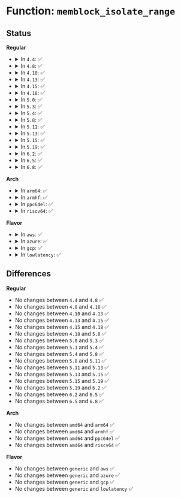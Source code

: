 # Function: <code>memblock_isolate_range</code>

## Status
<b>Regular</b>
<ul>
<li>
<details>
<summary>In <code>4.4</code>: ✅</summary>

```c
int memblock_isolate_range(struct memblock_type *type, phys_addr_t base, phys_addr_t size, int *start_rgn, int *end_rgn);
```

**Collision:** Unique Static

**Inline:** No

**Transformation:** False

**Instances:**

```
In mm/memblock.c (ffffffff8181e87f)
Location: mm/memblock.c:649
Inline: False
Direct callers:
  - mm/memblock.c:memblock_remove_range
  - mm/memblock.c:memblock_set_node
```
**Symbols:**

```
ffffffff8181e87f-ffffffff8181e9bc: memblock_isolate_range (STB_LOCAL)
```
</details>
</li>
<li>
<details>
<summary>In <code>4.8</code>: ✅</summary>

```c
int memblock_isolate_range(struct memblock_type *type, phys_addr_t base, phys_addr_t size, int *start_rgn, int *end_rgn);
```

**Collision:** Unique Static

**Inline:** No

**Transformation:** False

**Instances:**

```
In mm/memblock.c (ffffffff81898d24)
Location: mm/memblock.c:638
Inline: False
Direct callers:
  - mm/memblock.c:memblock_mem_limit_remove_map
  - mm/memblock.c:memblock_set_node
  - mm/memblock.c:memblock_remove_range
```
**Symbols:**

```
ffffffff81898d24-ffffffff81898e65: memblock_isolate_range (STB_LOCAL)
```
</details>
</li>
<li>
<details>
<summary>In <code>4.10</code>: ✅</summary>

```c
int memblock_isolate_range(struct memblock_type *type, phys_addr_t base, phys_addr_t size, int *start_rgn, int *end_rgn);
```

**Collision:** Unique Static

**Inline:** No

**Transformation:** False

**Instances:**

```
In mm/memblock.c (ffffffff818cd3cc)
Location: mm/memblock.c:638
Inline: False
Direct callers:
  - mm/memblock.c:memblock_mem_limit_remove_map
  - mm/memblock.c:memblock_set_node
  - mm/memblock.c:memblock_remove_range
```
**Symbols:**

```
ffffffff818cd3cc-ffffffff818cd50d: memblock_isolate_range (STB_LOCAL)
```
</details>
</li>
<li>
<details>
<summary>In <code>4.13</code>: ✅</summary>

```c
int memblock_isolate_range(struct memblock_type *type, phys_addr_t base, phys_addr_t size, int *start_rgn, int *end_rgn);
```

**Collision:** Unique Static

**Inline:** No

**Transformation:** False

**Instances:**

```
In mm/memblock.c (ffffffff819047d9)
Location: mm/memblock.c:622
Inline: False
Direct callers:
  - mm/memblock.c:memblock_cap_memory_range
  - mm/memblock.c:memblock_set_node
  - mm/memblock.c:memblock_remove_range
```
**Symbols:**

```
ffffffff819047d9-ffffffff8190491a: memblock_isolate_range (STB_LOCAL)
```
</details>
</li>
<li>
<details>
<summary>In <code>4.15</code>: ✅</summary>

```c
int memblock_isolate_range(struct memblock_type *type, phys_addr_t base, phys_addr_t size, int *start_rgn, int *end_rgn);
```

**Collision:** Unique Static

**Inline:** No

**Transformation:** False

**Instances:**

```
In mm/memblock.c (ffffffff8198e7e2)
Location: mm/memblock.c:622
Inline: False
Direct callers:
  - mm/memblock.c:memblock_cap_memory_range
  - mm/memblock.c:memblock_set_node
  - mm/memblock.c:memblock_remove_range
```
**Symbols:**

```
ffffffff8198e7e2-ffffffff8198e923: memblock_isolate_range (STB_LOCAL)
```
</details>
</li>
<li>
<details>
<summary>In <code>4.18</code>: ✅</summary>

```c
int memblock_isolate_range(struct memblock_type *type, phys_addr_t base, phys_addr_t size, int *start_rgn, int *end_rgn);
```

**Collision:** Unique Static

**Inline:** No

**Transformation:** False

**Instances:**

```
In mm/memblock.c (ffffffff819eb065)
Location: mm/memblock.c:625
Inline: False
Direct callers:
  - mm/memblock.c:memblock_cap_memory_range
  - mm/memblock.c:memblock_set_node
  - mm/memblock.c:memblock_setclr_flag
  - mm/memblock.c:memblock_remove_range
```
**Symbols:**

```
ffffffff819eb065-ffffffff819eb1a6: memblock_isolate_range (STB_LOCAL)
```
</details>
</li>
<li>
<details>
<summary>In <code>5.0</code>: ✅</summary>

```c
int memblock_isolate_range(struct memblock_type *type, phys_addr_t base, phys_addr_t size, int *start_rgn, int *end_rgn);
```

**Collision:** Unique Static

**Inline:** No

**Transformation:** False

**Instances:**

```
In mm/memblock.c (ffffffff81a262e5)
Location: mm/memblock.c:726
Inline: False
Direct callers:
  - mm/memblock.c:memblock_cap_memory_range
  - mm/memblock.c:memblock_set_node
  - mm/memblock.c:memblock_setclr_flag
  - mm/memblock.c:memblock_remove_range
```
**Symbols:**

```
ffffffff81a262e5-ffffffff81a26426: memblock_isolate_range (STB_LOCAL)
```
</details>
</li>
<li>
<details>
<summary>In <code>5.3</code>: ✅</summary>

```c
int memblock_isolate_range(struct memblock_type *type, phys_addr_t base, phys_addr_t size, int *start_rgn, int *end_rgn);
```

**Collision:** Unique Static

**Inline:** No

**Transformation:** False

**Instances:**

```
In mm/memblock.c (ffffffff81a96a9e)
Location: mm/memblock.c:723
Inline: False
Direct callers:
  - mm/memblock.c:memblock_cap_memory_range
  - mm/memblock.c:memblock_set_node
  - mm/memblock.c:memblock_setclr_flag
  - mm/memblock.c:memblock_remove_range
```
**Symbols:**

```
ffffffff81a96a9e-ffffffff81a96bd3: memblock_isolate_range (STB_LOCAL)
```
</details>
</li>
<li>
<details>
<summary>In <code>5.4</code>: ✅</summary>

```c
int memblock_isolate_range(struct memblock_type *type, phys_addr_t base, phys_addr_t size, int *start_rgn, int *end_rgn);
```

**Collision:** Unique Static

**Inline:** No

**Transformation:** False

**Instances:**

```
In mm/memblock.c (ffffffff81ace30e)
Location: mm/memblock.c:723
Inline: False
Direct callers:
  - mm/memblock.c:memblock_cap_memory_range
  - mm/memblock.c:memblock_set_node
  - mm/memblock.c:memblock_setclr_flag
  - mm/memblock.c:memblock_remove_range
```
**Symbols:**

```
ffffffff81ace30e-ffffffff81ace443: memblock_isolate_range (STB_LOCAL)
```
</details>
</li>
<li>
<details>
<summary>In <code>5.8</code>: ✅</summary>

```c
int memblock_isolate_range(struct memblock_type *type, phys_addr_t base, phys_addr_t size, int *start_rgn, int *end_rgn);
```

**Collision:** Unique Static

**Inline:** No

**Transformation:** False

**Instances:**

```
In mm/memblock.c (ffffffff81bc6a25)
Location: mm/memblock.c:719
Inline: False
Direct callers:
  - mm/memblock.c:memblock_cap_memory_range
  - mm/memblock.c:memblock_set_node
  - mm/memblock.c:memblock_setclr_flag
  - mm/memblock.c:memblock_remove_range
```
**Symbols:**

```
ffffffff81bc6a25-ffffffff81bc6b5a: memblock_isolate_range (STB_LOCAL)
```
</details>
</li>
<li>
<details>
<summary>In <code>5.11</code>: ✅</summary>

```c
int memblock_isolate_range(struct memblock_type *type, phys_addr_t base, phys_addr_t size, int *start_rgn, int *end_rgn);
```

**Collision:** Unique Static

**Inline:** No

**Transformation:** False

**Instances:**

```
In mm/memblock.c (ffffffff81c3f747)
Location: mm/memblock.c:706
Inline: False
Direct callers:
  - mm/memblock.c:memblock_cap_memory_range
  - mm/memblock.c:memblock_set_node
  - mm/memblock.c:memblock_setclr_flag
  - mm/memblock.c:memblock_remove_range
```
**Symbols:**

```
ffffffff81c3f747-ffffffff81c3f87c: memblock_isolate_range (STB_LOCAL)
```
</details>
</li>
<li>
<details>
<summary>In <code>5.13</code>: ✅</summary>

```c
int memblock_isolate_range(struct memblock_type *type, phys_addr_t base, phys_addr_t size, int *start_rgn, int *end_rgn);
```

**Collision:** Unique Static

**Inline:** No

**Transformation:** False

**Instances:**

```
In mm/memblock.c (ffffffff81c31807)
Location: mm/memblock.c:706
Inline: False
Direct callers:
  - mm/memblock.c:memblock_cap_memory_range
  - mm/memblock.c:memblock_set_node
  - mm/memblock.c:memblock_setclr_flag
  - mm/memblock.c:memblock_remove_range
```
**Symbols:**

```
ffffffff81c31807-ffffffff81c3193c: memblock_isolate_range (STB_LOCAL)
```
</details>
</li>
<li>
<details>
<summary>In <code>5.15</code>: ✅</summary>

```c
int memblock_isolate_range(struct memblock_type *type, phys_addr_t base, phys_addr_t size, int *start_rgn, int *end_rgn);
```

**Collision:** Unique Static

**Inline:** No

**Transformation:** False

**Instances:**

```
In mm/memblock.c (ffffffff81d5016b)
Location: mm/memblock.c:719
Inline: False
Direct callers:
  - mm/memblock.c:memblock_cap_memory_range
  - mm/memblock.c:memblock_set_node
  - mm/memblock.c:memblock_setclr_flag
  - mm/memblock.c:memblock_remove_range
```
**Symbols:**

```
ffffffff81d5016b-ffffffff81d502a0: memblock_isolate_range (STB_LOCAL)
```
</details>
</li>
<li>
<details>
<summary>In <code>5.19</code>: ✅</summary>

```c
int memblock_isolate_range(struct memblock_type *type, phys_addr_t base, phys_addr_t size, int *start_rgn, int *end_rgn);
```

**Collision:** Unique Static

**Inline:** No

**Transformation:** False

**Instances:**

```
In mm/memblock.c (ffffffff81f2056d)
Location: mm/memblock.c:720
Inline: False
Direct callers:
  - mm/memblock.c:memblock_cap_memory_range
  - mm/memblock.c:memblock_set_node
  - mm/memblock.c:memblock_setclr_flag
  - mm/memblock.c:memblock_remove_range
```
**Symbols:**

```
ffffffff81f2056d-ffffffff81f206b3: memblock_isolate_range (STB_LOCAL)
```
</details>
</li>
<li>
<details>
<summary>In <code>6.2</code>: ✅</summary>

```c
int memblock_isolate_range(struct memblock_type *type, phys_addr_t base, phys_addr_t size, int *start_rgn, int *end_rgn);
```

**Collision:** Unique Static

**Inline:** No

**Transformation:** False

**Instances:**

```
In mm/memblock.c (ffffffff820c9be0)
Location: mm/memblock.c:735
Inline: False
Direct callers:
  - mm/memblock.c:memblock_cap_memory_range
  - mm/memblock.c:memblock_set_node
  - mm/memblock.c:memblock_setclr_flag
  - mm/memblock.c:memblock_phys_free
  - mm/memblock.c:memblock_remove
```
**Symbols:**

```
ffffffff820c9be0-ffffffff820c9d70: memblock_isolate_range (STB_LOCAL)
```
</details>
</li>
<li>
<details>
<summary>In <code>6.5</code>: ✅</summary>

```c
int memblock_isolate_range(struct memblock_type *type, phys_addr_t base, phys_addr_t size, int *start_rgn, int *end_rgn);
```

**Collision:** Unique Static

**Inline:** No

**Transformation:** False

**Instances:**

```
In mm/memblock.c (ffffffff8214de60)
Location: mm/memblock.c:748
Inline: False
Direct callers:
  - mm/memblock.c:memblock_cap_memory_range
  - mm/memblock.c:memblock_set_node
  - mm/memblock.c:memblock_setclr_flag
  - mm/memblock.c:memblock_phys_free
  - mm/memblock.c:memblock_remove
```
**Symbols:**

```
ffffffff8214de60-ffffffff8214dff0: memblock_isolate_range (STB_LOCAL)
```
</details>
</li>
<li>
<details>
<summary>In <code>6.8</code>: ✅</summary>

```c
int memblock_isolate_range(struct memblock_type *type, phys_addr_t base, phys_addr_t size, int *start_rgn, int *end_rgn);
```

**Collision:** Unique Static

**Inline:** No

**Transformation:** False

**Instances:**

```
In mm/memblock.c (ffffffff82230a20)
Location: mm/memblock.c:788
Inline: False
Direct callers:
  - mm/memblock.c:memblock_cap_memory_range
  - mm/memblock.c:memblock_set_node
  - mm/memblock.c:memblock_clear_nomap
  - mm/memblock.c:memblock_phys_free
  - mm/memblock.c:memblock_remove
```
**Symbols:**

```
ffffffff82230a20-ffffffff82230bb0: memblock_isolate_range (STB_LOCAL)
```
</details>
</li>
</ul>
<b>Arch</b>
<ul>
<li>
<details>
<summary>In <code>arm64</code>: ✅</summary>

```c
int memblock_isolate_range(struct memblock_type *type, phys_addr_t base, phys_addr_t size, int *start_rgn, int *end_rgn);
```

**Collision:** Unique Static

**Inline:** No

**Transformation:** False

**Instances:**

```
In mm/memblock.c (ffff80001031c7e0)
Location: mm/memblock.c:723
Inline: False
Direct callers:
  - mm/memblock.c:memblock_cap_memory_range
  - mm/memblock.c:memblock_set_node
  - mm/memblock.c:memblock_remove_range
```
**Symbols:**

```
ffff80001031c7e0-ffff80001031c960: memblock_isolate_range (STB_LOCAL)
```
</details>
</li>
<li>
<details>
<summary>In <code>armhf</code>: ✅</summary>

```c
int memblock_isolate_range(struct memblock_type *type, phys_addr_t base, phys_addr_t size, int *start_rgn, int *end_rgn);
```

**Collision:** Unique Static

**Inline:** No

**Transformation:** False

**Instances:**

```
In mm/memblock.c (c05366e4)
Location: mm/memblock.c:723
Inline: False
Direct callers:
  - mm/memblock.c:memblock_cap_memory_range
  - mm/memblock.c:memblock_setclr_flag
  - mm/memblock.c:memblock_remove_range
```
**Symbols:**

```
c05366e4-c0536878: memblock_isolate_range (STB_LOCAL)
```
</details>
</li>
<li>
<details>
<summary>In <code>ppc64el</code>: ✅</summary>

```c
int memblock_isolate_range(struct memblock_type *type, phys_addr_t base, phys_addr_t size, int *start_rgn, int *end_rgn);
```

**Collision:** Unique Static

**Inline:** No

**Transformation:** False

**Instances:**

```
In mm/memblock.c (c0000000003f0580)
Location: mm/memblock.c:723
Inline: False
Direct callers:
  - mm/memblock.c:memblock_cap_memory_range
  - mm/memblock.c:memblock_set_node
  - mm/memblock.c:memblock_remove_range
```
**Symbols:**

```
c0000000003f0580-c0000000003f07a8: memblock_isolate_range (STB_LOCAL)
```
</details>
</li>
<li>
<details>
<summary>In <code>riscv64</code>: ✅</summary>

```c
int memblock_isolate_range(struct memblock_type *type, phys_addr_t base, phys_addr_t size, int *start_rgn, int *end_rgn);
```

**Collision:** Unique Static

**Inline:** No

**Transformation:** False

**Instances:**

```
In mm/memblock.c (ffffffe000048536)
Location: mm/memblock.c:723
Inline: False
Direct callers:
  - mm/memblock.c:memblock_cap_memory_range
  - mm/memblock.c:memblock_set_node
  - mm/memblock.c:memblock_setclr_flag
  - mm/memblock.c:memblock_remove_range
```
**Symbols:**

```
ffffffe000048536-ffffffe00004863a: memblock_isolate_range (STB_LOCAL)
```
</details>
</li>
</ul>
<b>Flavor</b>
<ul>
<li>
<details>
<summary>In <code>aws</code>: ✅</summary>

```c
int memblock_isolate_range(struct memblock_type *type, phys_addr_t base, phys_addr_t size, int *start_rgn, int *end_rgn);
```

**Collision:** Unique Static

**Inline:** No

**Transformation:** False

**Instances:**

```
In mm/memblock.c (ffffffff81a6d17e)
Location: mm/memblock.c:723
Inline: False
Direct callers:
  - mm/memblock.c:memblock_cap_memory_range
  - mm/memblock.c:memblock_set_node
  - mm/memblock.c:memblock_setclr_flag
  - mm/memblock.c:memblock_remove_range
```
**Symbols:**

```
ffffffff81a6d17e-ffffffff81a6d2b3: memblock_isolate_range (STB_LOCAL)
```
</details>
</li>
<li>
<details>
<summary>In <code>azure</code>: ✅</summary>

```c
int memblock_isolate_range(struct memblock_type *type, phys_addr_t base, phys_addr_t size, int *start_rgn, int *end_rgn);
```

**Collision:** Unique Static

**Inline:** No

**Transformation:** False

**Instances:**

```
In mm/memblock.c (ffffffff81a296c5)
Location: mm/memblock.c:723
Inline: False
Direct callers:
  - mm/memblock.c:memblock_cap_memory_range
  - mm/memblock.c:memblock_set_node
  - mm/memblock.c:memblock_setclr_flag
  - mm/memblock.c:memblock_remove_range
```
**Symbols:**

```
ffffffff81a296c5-ffffffff81a297fa: memblock_isolate_range (STB_LOCAL)
```
</details>
</li>
<li>
<details>
<summary>In <code>gcp</code>: ✅</summary>

```c
int memblock_isolate_range(struct memblock_type *type, phys_addr_t base, phys_addr_t size, int *start_rgn, int *end_rgn);
```

**Collision:** Unique Static

**Inline:** No

**Transformation:** False

**Instances:**

```
In mm/memblock.c (ffffffff81ad958e)
Location: mm/memblock.c:723
Inline: False
Direct callers:
  - mm/memblock.c:memblock_cap_memory_range
  - mm/memblock.c:memblock_set_node
  - mm/memblock.c:memblock_setclr_flag
  - mm/memblock.c:memblock_remove_range
```
**Symbols:**

```
ffffffff81ad958e-ffffffff81ad96c3: memblock_isolate_range (STB_LOCAL)
```
</details>
</li>
<li>
<details>
<summary>In <code>lowlatency</code>: ✅</summary>

```c
int memblock_isolate_range(struct memblock_type *type, phys_addr_t base, phys_addr_t size, int *start_rgn, int *end_rgn);
```

**Collision:** Unique Static

**Inline:** No

**Transformation:** False

**Instances:**

```
In mm/memblock.c (ffffffff81ae5a44)
Location: mm/memblock.c:723
Inline: False
Direct callers:
  - mm/memblock.c:memblock_cap_memory_range
  - mm/memblock.c:memblock_set_node
  - mm/memblock.c:memblock_setclr_flag
  - mm/memblock.c:memblock_remove_range
```
**Symbols:**

```
ffffffff81ae5a44-ffffffff81ae5b79: memblock_isolate_range (STB_LOCAL)
```
</details>
</li>
</ul>

## Differences
<b>Regular</b>
<ul>
<li>
No changes between <code>4.4</code> and <code>4.8</code> ✅
</li>
<li>
No changes between <code>4.8</code> and <code>4.10</code> ✅
</li>
<li>
No changes between <code>4.10</code> and <code>4.13</code> ✅
</li>
<li>
No changes between <code>4.13</code> and <code>4.15</code> ✅
</li>
<li>
No changes between <code>4.15</code> and <code>4.18</code> ✅
</li>
<li>
No changes between <code>4.18</code> and <code>5.0</code> ✅
</li>
<li>
No changes between <code>5.0</code> and <code>5.3</code> ✅
</li>
<li>
No changes between <code>5.3</code> and <code>5.4</code> ✅
</li>
<li>
No changes between <code>5.4</code> and <code>5.8</code> ✅
</li>
<li>
No changes between <code>5.8</code> and <code>5.11</code> ✅
</li>
<li>
No changes between <code>5.11</code> and <code>5.13</code> ✅
</li>
<li>
No changes between <code>5.13</code> and <code>5.15</code> ✅
</li>
<li>
No changes between <code>5.15</code> and <code>5.19</code> ✅
</li>
<li>
No changes between <code>5.19</code> and <code>6.2</code> ✅
</li>
<li>
No changes between <code>6.2</code> and <code>6.5</code> ✅
</li>
<li>
No changes between <code>6.5</code> and <code>6.8</code> ✅
</li>
</ul>
<b>Arch</b>
<ul>
<li>
No changes between <code>amd64</code> and <code>arm64</code> ✅
</li>
<li>
No changes between <code>amd64</code> and <code>armhf</code> ✅
</li>
<li>
No changes between <code>amd64</code> and <code>ppc64el</code> ✅
</li>
<li>
No changes between <code>amd64</code> and <code>riscv64</code> ✅
</li>
</ul>
<b>Flavor</b>
<ul>
<li>
No changes between <code>generic</code> and <code>aws</code> ✅
</li>
<li>
No changes between <code>generic</code> and <code>azure</code> ✅
</li>
<li>
No changes between <code>generic</code> and <code>gcp</code> ✅
</li>
<li>
No changes between <code>generic</code> and <code>lowlatency</code> ✅
</li>
</ul>

